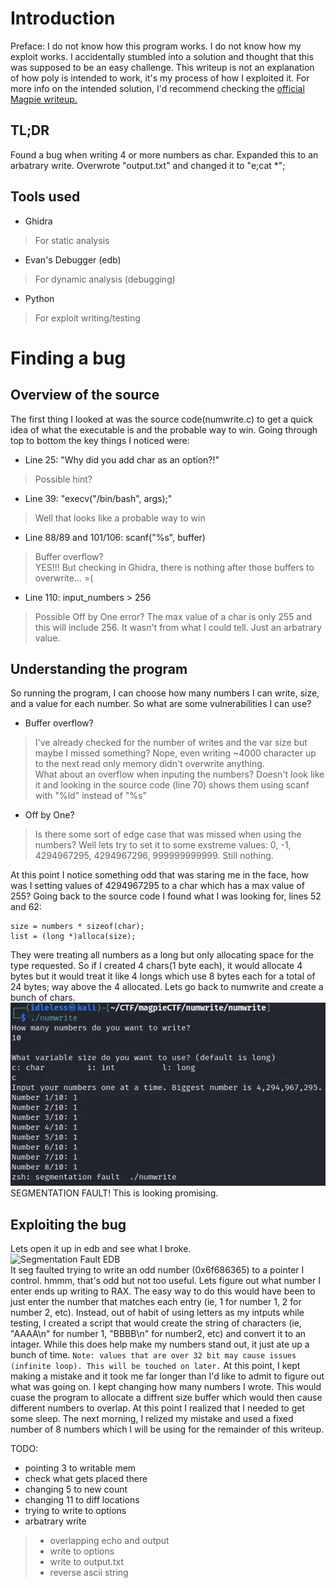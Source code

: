 # Introduction
Preface: I do not know how this program works. I do not know how my exploit works. I accidentally stumbled into a solution and thought that this was supposed to be an easy challenge.
This writeup is not an explanation of how poly is intended to work, it's my process of how I exploited it. For more info on the intended solution, I'd recommend checking the [official Magpie writeup.](https://github.com/infosec-ucalgary/magpieCTF-2021/tree/master/challenges/binary-exploitation/poly)

## TL;DR
Found a bug when writing 4 or more numbers as char. Expanded this to an arbatrary write. Overwrote "output.txt" and changed it to "e;cat *";

## Tools used
 - Ghidra
> For static analysis
 - Evan's Debugger (edb)
> For dynamic analysis (debugging)
 - Python
> For exploit writing/testing

# Finding a bug
## Overview of the source
The first thing I looked at was the source code(numwrite.c) to get a quick idea of what the executable is and the probable way to win.
Going through top to bottom the key things I noticed were:
- Line 25: "Why did you add char as an option?!"
> Possible hint?
- Line 39: "execv("/bin/bash", args);"
> Well that looks like a probable way to win
- Line 88/89 and 101/106: scanf("%s", buffer)
> Buffer overflow?  
> YES!!! But checking in Ghidra, there is nothing after those buffers to overwrite... =(
- Line 110: input_numbers > 256
> Possible Off by One error? The max value of a char is only 255 and this will include 256.
> It wasn't from what I could tell. Just an arbatrary value.

## Understanding the program
So running the program, I can choose how many numbers I can write, size, and a value for each number. So what are some vulnerabilities I can use?
- Buffer overflow?
> I've already checked for the number of writes and the var size but maybe I missed something? Nope, even writing ~4000 character up to the next read only memory didn't overwrite anything.  
> What about an overflow when inputing the numbers? Doesn't look like it and looking in the source code (line 70) shows them using scanf with "%ld" instead of "%s"
- Off by One?
> Is there some sort of edge case that was missed when using the numbers? Well lets try to set it to some exstreme values: 0, -1, 4294967295, 4294967296, 999999999999. Still nothing.

At this point I notice something odd that was staring me in the face, how was I setting values of 4294967295 to a char which has a max value of 255? 
Going back to the source code I found what I was looking for, lines 52 and 62: 
```
size = numbers * sizeof(char);  
list = (long *)alloca(size);
```  
They were treating all numbers as a long but only allocating space for the type requested. So if I created 4 chars(1 byte each), it would allocate 4 bytes but it would treat it like 4 longs which use 8 bytes each for a total of 24 bytes; way above the 4 allocated. Lets go back to numwrite and create a bunch of chars. 
<br/>
![Segmentation fault](screenshots/SegFault.PNG)
<br/>
SEGMENTATION FAULT! This is looking promising. 

## Exploiting the bug
Lets open it up in edb and see what I broke.
<br/>
![Segmentation Fault EDB](secreenshots/SegFaultEDB.PNG)
<br/>
It seg faulted trying to write an odd number (0x6f686365) to a pointer I control. hmmm, that's odd but not too useful. Lets figure out what number I enter ends up writing to RAX. The easy way to do this would have been to just enter the number that matches each entry (ie, 1 for number 1, 2 for number 2, etc). Instead, out of habit of using letters as my intputs while testing, I created a script that would create the string of characters (ie, "AAAA\n" for number 1, "BBBB\n" for number2, etc) and convert it to an intager. While this does help make my numbers stand out, it just ate up a bunch of time. 
```Note: values that are over 32 bit may cause issues (infinite loop). This will be touched on later.```
At this point, I kept making a mistake and it took me far longer than I'd like to admit to figure out what was going on. I kept changing how many numbers I wrote. This would cuase the program to allocate a diffrent size buffer which would then cause different numbers to overlap. At this point I realized that I needed to get some sleep. The next morning, I relized my mistake and used a fixed number of 8 numbers which I will be using for the remainder of this writeup.

TODO:
- pointing 3 to writable mem
- check what gets placed there
- changing 5 to new count
- changing 11 to diff locations
- trying to write to options
- arbatrary write
> - overlapping echo and output
> - write to options
> - write to output.txt
> - reverse ascii string

